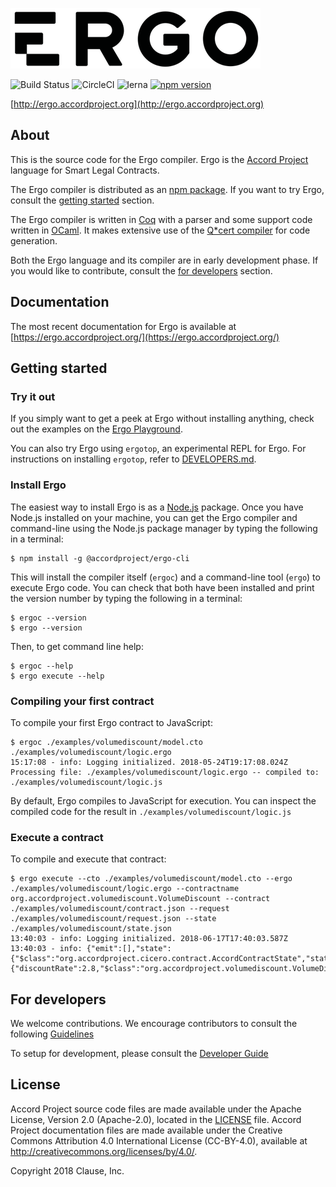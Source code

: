 ![Ergo](./ergo.png)

![Build Status](https://travis-ci.org/accordproject/ergo.svg?branch=master)
![CircleCI](https://circleci.com/gh/accordproject/ergo.svg?style=shield)
![lerna](https://img.shields.io/badge/maintained%20with-lerna-cc00ff.svg)
[![npm version](https://badge.fury.io/js/%40accordproject%2Fergo-cli.svg)](https://badge.fury.io/js/%40accordproject%2Fergo-cli)

[http://ergo.accordproject.org](http://ergo.accordproject.org)

## About

This is the source code for the Ergo compiler. Ergo is the [Accord
Project](https://accordproject.org/) language for Smart Legal Contracts.

The Ergo compiler is distributed as an [npm
package](https://www.npmjs.com/package/@accordproject/ergo-cli). If you want to
try Ergo, consult the [getting started](#getting-started) section.

The Ergo compiler is written in [Coq](https://coq.inria.fr) with a parser and
some support code written in [OCaml](https://ocaml.org). It makes extensive use
of the [Q*cert compiler](https://querycert.github.io) for code generation.

Both the Ergo language and its compiler are in early development phase. If you
would like to contribute, consult the [for developers](#for-developers)
section.

## Documentation

The most recent documentation for Ergo is available at
[https://ergo.accordproject.org/](https://ergo.accordproject.org/)

## Getting started

### Try it out

If you simply want to get a peek at Ergo without installing anything, check out
the examples on the [Ergo
Playground](https://accordproject.github.io/ergo-playground/).

You can also try Ergo using `ergotop`, an experimental REPL for Ergo. For
instructions on installing `ergotop`, refer to [DEVELOPERS.md](DEVELOPERS.md).

### Install Ergo

The easiest way to install Ergo is as a [Node.js](https://nodejs.org/) package.
Once you have Node.js installed on your machine, you can get the Ergo compiler
and command-line using the Node.js package manager by typing the following in a
terminal:

```text
$ npm install -g @accordproject/ergo-cli
```

This will install the compiler itself (`ergoc`) and a command-line tool
(`ergo`) to execute Ergo code. You can check that both have been installed and
print the version number by typing the following in a terminal:

```text
$ ergoc --version
$ ergo --version
```

Then, to get command line help:

```text
$ ergoc --help
$ ergo execute --help
```

### Compiling your first contract

To compile your first Ergo contract to JavaScript:

```text
$ ergoc ./examples/volumediscount/model.cto ./examples/volumediscount/logic.ergo
15:17:08 - info: Logging initialized. 2018-05-24T19:17:08.024Z
Processing file: ./examples/volumediscount/logic.ergo -- compiled to: ./examples/volumediscount/logic.js
```

By default, Ergo compiles to JavaScript for execution. You can inspect the
compiled code for the result in `./examples/volumediscount/logic.js`

### Execute a contract

To compile and execute that contract:

```text
$ ergo execute --cto ./examples/volumediscount/model.cto --ergo ./examples/volumediscount/logic.ergo --contractname org.accordproject.volumediscount.VolumeDiscount --contract ./examples/volumediscount/contract.json --request ./examples/volumediscount/request.json --state ./examples/volumediscount/state.json
13:40:03 - info: Logging initialized. 2018-06-17T17:40:03.587Z
13:40:03 - info: {"emit":[],"state":{"$class":"org.accordproject.cicero.contract.AccordContractState","stateId":"1"},"response":{"discountRate":2.8,"$class":"org.accordproject.volumediscount.VolumeDiscountResponse"}}
```

## For developers

We welcome contributions. We encourage contributors to consult the following
[Guidelines](./CONTRIBUTING.md)

To setup for development, please consult the [Developer Guide](./DEVELOPERS.md)

## License <a name="license"></a>

Accord Project source code files are made available under the Apache License,
Version 2.0 (Apache-2.0), located in the [LICENSE](./LICENSE) file. Accord
Project documentation files are made available under the Creative Commons
Attribution 4.0 International License (CC-BY-4.0), available at
http://creativecommons.org/licenses/by/4.0/.

Copyright 2018 Clause, Inc.
